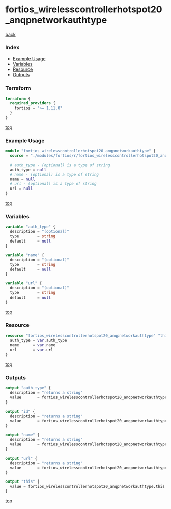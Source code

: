 # fortios_wirelesscontrollerhotspot20_anqpnetworkauthtype

[back](../fortios.md)

### Index

- [Example Usage](#example-usage)
- [Variables](#variables)
- [Resource](#resource)
- [Outputs](#outputs)

### Terraform

```terraform
terraform {
  required_providers {
    fortios = ">= 1.11.0"
  }
}
```

[top](#index)

### Example Usage

```terraform
module "fortios_wirelesscontrollerhotspot20_anqpnetworkauthtype" {
  source = "./modules/fortios/r/fortios_wirelesscontrollerhotspot20_anqpnetworkauthtype"

  # auth_type - (optional) is a type of string
  auth_type = null
  # name - (optional) is a type of string
  name = null
  # url - (optional) is a type of string
  url = null
}
```

[top](#index)

### Variables

```terraform
variable "auth_type" {
  description = "(optional)"
  type        = string
  default     = null
}

variable "name" {
  description = "(optional)"
  type        = string
  default     = null
}

variable "url" {
  description = "(optional)"
  type        = string
  default     = null
}
```

[top](#index)

### Resource

```terraform
resource "fortios_wirelesscontrollerhotspot20_anqpnetworkauthtype" "this" {
  auth_type = var.auth_type
  name      = var.name
  url       = var.url
}
```

[top](#index)

### Outputs

```terraform
output "auth_type" {
  description = "returns a string"
  value       = fortios_wirelesscontrollerhotspot20_anqpnetworkauthtype.this.auth_type
}

output "id" {
  description = "returns a string"
  value       = fortios_wirelesscontrollerhotspot20_anqpnetworkauthtype.this.id
}

output "name" {
  description = "returns a string"
  value       = fortios_wirelesscontrollerhotspot20_anqpnetworkauthtype.this.name
}

output "url" {
  description = "returns a string"
  value       = fortios_wirelesscontrollerhotspot20_anqpnetworkauthtype.this.url
}

output "this" {
  value = fortios_wirelesscontrollerhotspot20_anqpnetworkauthtype.this
}
```

[top](#index)